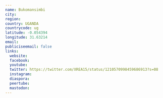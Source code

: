 ```yaml
---
name: Bukomansimbi
city:
region:
country: UGANDA
countrycode: ug
latitude: -0.054394
longitude: 31.63214
email:
publiciseemail: false
links:
  website:
  facebook:
  youtube:
  twitter: https://twitter.com/XREA15/status/1210570998459686913?s=08
  instagram:
  diaspora:
  peertube:
  mastodon:
---
```

